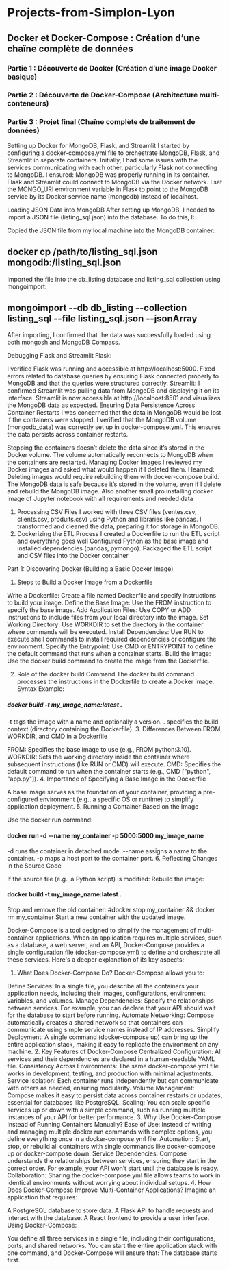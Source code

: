 # Projects-from-Simplon-Lyon
## Docker et Docker-Compose : Création d’une chaîne complète de données
### Partie 1 : Découverte de Docker (Création d’une image Docker basique)
### Partie 2 : Découverte de Docker-Compose (Architecture multi-conteneurs)
### Partie 3 : Projet final (Chaîne complète de traitement de données)



Setting up Docker for MongoDB, Flask, and Streamlit
I started by configuring a docker-compose.yml file to orchestrate MongoDB, Flask, and Streamlit in separate containers. Initially, I had some issues with the services communicating with each other, particularly Flask not connecting to MongoDB.
I ensured:
MongoDB was properly running in its container.
Flask and Streamlit could connect to MongoDB via the Docker network.
I set the MONGO_URI environment variable in Flask to point to the MongoDB service by its Docker service name (mongodb) instead of localhost.


Loading JSON Data into MongoDB
After setting up MongoDB, I needed to import a JSON file (listing_sql.json) into the database. To do this, I:

Copied the JSON file from my local machine into the MongoDB container:

## docker cp /path/to/listing_sql.json mongodb:/listing_sql.json
Imported the file into the db_listing database and listing_sql collection using mongoimport:

## mongoimport --db db_listing --collection listing_sql --file listing_sql.json --jsonArray
After importing, I confirmed that the data was successfully loaded using both mongosh and MongoDB Compass.

Debugging Flask and Streamlit
Flask:

I verified Flask was running and accessible at http://localhost:5000.
Fixed errors related to database queries by ensuring Flask connected properly to MongoDB and that the queries were structured correctly.
Streamlit:
I confirmed Streamlit was pulling data from MongoDB and displaying it on its interface.
Streamlit is now accessible at http://localhost:8501 and visualizes the MongoDB data as expected.
Ensuring Data Persistence Across Container Restarts
I was concerned that the data in MongoDB would be lost if the containers were stopped. I verified that the MongoDB volume (mongodb_data) was correctly set up in docker-compose.yml. This ensures the data persists across container restarts.


Stopping the containers doesn’t delete the data since it’s stored in the Docker volume.
The volume automatically reconnects to MongoDB when the containers are restarted.
Managing Docker Images
I reviewed my Docker images and asked what would happen if I deleted them. I learned:
Deleting images would require rebuilding them with docker-compose build.
The MongoDB data is safe because it’s stored in the volume, even if I delete and rebuild the MongoDB image.
Also another small pro  installing docker image of Jupyter notebook with all requirements and needed data
1. Processing CSV Files
I worked with three CSV files (ventes.csv, clients.csv, produits.csv) using Python and libraries like pandas. I transformed and cleaned the data, preparing it for storage in MongoDB.
2. Dockerizing the ETL Process
I created a Dockerfile to run the ETL script and everything goes well
Configured Python as the base image and installed dependencies (pandas, pymongo).
Packaged the ETL script and CSV files into the Docker container



Part 1: Discovering Docker (Building a Basic Docker Image)
1. Steps to Build a Docker Image from a Dockerfile

Write a Dockerfile: Create a file named Dockerfile and specify instructions to build your image.
Define the Base Image: Use the FROM instruction to specify the base image.
Add Application Files: Use COPY or ADD instructions to include files from your local directory into the image.
Set Working Directory: Use WORKDIR to set the directory in the container where commands will be executed.
Install Dependencies: Use RUN to execute shell commands to install required dependencies or configure the environment.
Specify the Entrypoint: Use CMD or ENTRYPOINT to define the default command that runs when a container starts.
Build the Image: Use the docker build command to create the image from the Dockerfile.

2. Role of the docker build Command
The docker build command processes the instructions in the Dockerfile to create a Docker image.
Syntax Example:
##### docker build -t my_image_name:latest .
-t tags the image with a name and optionally a version.
. specifies the build context (directory containing the Dockerfile).
3. Differences Between FROM, WORKDIR, and CMD in a Dockerfile

FROM: Specifies the base image to use (e.g., FROM python:3.10).
WORKDIR: Sets the working directory inside the container where subsequent instructions (like RUN or CMD) will execute.
CMD: Specifies the default command to run when the container starts (e.g., CMD ["python", "app.py"]).
4. Importance of Specifying a Base Image in the Dockerfile

A base image serves as the foundation of your container, providing a pre-configured environment (e.g., a specific OS or runtime) to simplify application deployment.
5. Running a Container Based on the Image

Use the docker run command:
#### docker run -d --name my_container -p 5000:5000 my_image_name
-d runs the container in detached mode.
--name assigns a name to the container.
-p maps a host port to the container port.
6. Reflecting Changes in the Source Code

If the source file (e.g., a Python script) is modified:
Rebuild the image:
#### docker build -t my_image_name:latest .
Stop and remove the old container:
#docker stop my_container && docker rm my_container
Start a new container with the updated image.




Docker-Compose is a tool designed to simplify the management of multi-container applications. When an application requires multiple services, such as a database, a web server, and an API, Docker-Compose provides a single configuration file (docker-compose.yml) to define and orchestrate all these services. Here's a deeper explanation of its key aspects:

1. What Does Docker-Compose Do?
Docker-Compose allows you to:

Define Services: In a single file, you describe all the containers your application needs, including their images, configurations, environment variables, and volumes.
Manage Dependencies: Specify the relationships between services. For example, you can declare that your API should wait for the database to start before running.
Automate Networking: Compose automatically creates a shared network so that containers can communicate using simple service names instead of IP addresses.
Simplify Deployment: A single command (docker-compose up) can bring up the entire application stack, making it easy to replicate the environment on any machine.
2. Key Features of Docker-Compose
Centralized Configuration: All services and their dependencies are declared in a human-readable YAML file.
Consistency Across Environments: The same docker-compose.yml file works in development, testing, and production with minimal adjustments.
Service Isolation: Each container runs independently but can communicate with others as needed, ensuring modularity.
Volume Management: Compose makes it easy to persist data across container restarts or updates, essential for databases like PostgreSQL.
Scaling: You can scale specific services up or down with a simple command, such as running multiple instances of your API for better performance.
3. Why Use Docker-Compose Instead of Running Containers Manually?
Ease of Use: Instead of writing and managing multiple docker run commands with complex options, you define everything once in a docker-compose.yml file.
Automation: Start, stop, or rebuild all containers with single commands like docker-compose up or docker-compose down.
Service Dependencies: Compose understands the relationships between services, ensuring they start in the correct order. For example, your API won’t start until the database is ready.
Collaboration: Sharing the docker-compose.yml file allows teams to work in identical environments without worrying about individual setups.
4. How Does Docker-Compose Improve Multi-Container Applications?
Imagine an application that requires:

A PostgreSQL database to store data.
A Flask API to handle requests and interact with the database.
A React frontend to provide a user interface.
Using Docker-Compose:

You define all three services in a single file, including their configurations, ports, and shared networks.
You can start the entire application stack with one command, and Docker-Compose will ensure that:
The database starts first.

